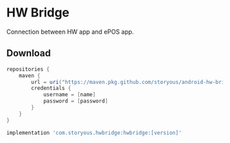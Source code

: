 # HW Bridge

Connection between HW app and ePOS app.

## Download

``` groovy
repositories {
    maven {
        url = uri("https://maven.pkg.github.com/storyous/android-hw-bridge")
        credentials {
            username = [name]
            password = [password]
        }
    }
}
```

``` groovy
implementation 'com.storyous.hwbridge:hwbridge:[version]'
```
